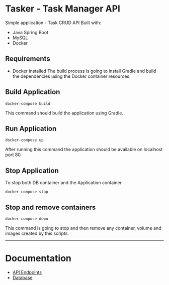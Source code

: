 # Tasker - Task Manager API

Simple application - Task CRUD API
Built with:
- Java Spring Boot
- MySQL
- Docker

## Requirements

- Docker installed
The build process is going to install Gradle and build the dependencies using the Docker container resources.

## Build Application

```shell
docker-compose build
```

This command should build the application using Gradle.

## Run Application

```shell
docker-compose up
```

After running this command the application should be available on localhost port 80.

## Stop Application

To stop both DB container and the Application container

```shell
docker-compose stop
```

## Stop and remove containers

```shell
docker-compose down
```

This command is going to stop and then remove any container, volume and images created by this scripts.

---

# Documentation

- [API Endpoints](docs/endpoints.md)
- [Database](docs/database.md)
